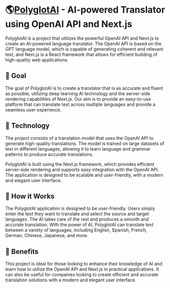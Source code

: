 # 🌎[PolyglotAI](https://polyglot-ai.vercel.app/) - AI-powered Translator using OpenAI API and Next.js
PolyglotAI is a project that utilizes the powerful OpenAI API and Next.js to create an AI-powered language translator. The OpenAI API is based on the GPT language model, which is capable of generating coherent and relevant text, and Next.js is a React framework that allows for efficient building of high-quality web applications.


## 🎯 Goal
The goal of PolyglotAI is to create a translator that is as accurate and fluent as possible, utilizing deep learning AI technology and the server-side rendering capabilities of Next.js. Our aim is to provide an easy-to-use platform that can translate text across multiple languages and provide a seamless user experience.

## 🧠 Technology
The project consists of a translation model that uses the OpenAI API to generate high-quality translations. The model is trained on large datasets of text in different languages, allowing it to learn language and grammar patterns to produce accurate translations.

PolyglotAI is built using the Next.js framework, which provides efficient server-side rendering and supports easy integration with the OpenAI API. The application is designed to be scalable and user-friendly, with a modern and elegant user interface.

## 🚀 How it Works
The PolyglotAI application is designed to be user-friendly. Users simply enter the text they want to translate and select the source and target languages. The AI takes care of the rest and produces a smooth and accurate translation. With the power of AI, PolyglotAI can translate text between a variety of languages, including English, Spanish, French, German, Chinese, Japanese, and more.

## 🌟 Benefits
This project is ideal for those looking to enhance their knowledge of AI and learn how to utilize the OpenAI API and Next.js in practical applications. It can also be useful for companies looking to create efficient and accurate translation solutions with a modern and elegant user interface.
